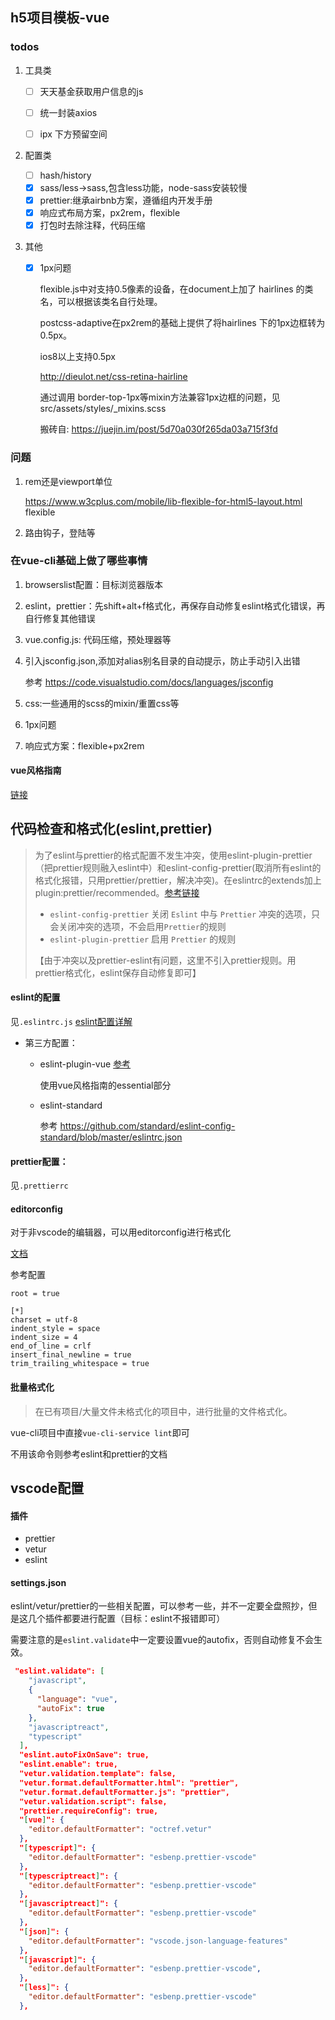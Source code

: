 ## h5项目模板-vue

### todos

1. 工具类

   - [ ] 天天基金获取用户信息的js

   - [ ] 统一封装axios

   - [ ] ipx 下方预留空间

2. 配置类

   - [ ] hash/history
   - [x] sass/less->sass,包含less功能，node-sass安装较慢
   - [x] prettier:继承airbnb方案，遵循组内开发手册
   - [x] 响应式布局方案，px2rem，flexible
   - [x] 打包时去除注释，代码压缩

3. 其他

   - [x] 1px问题

     flexible.js中对支持0.5像素的设备，在document上加了 hairlines 的类名，可以根据该类名自行处理。

     postcss-adaptive在px2rem的基础上提供了将hairlines 下的1px边框转为0.5px。

     ios8以上支持0.5px

      http://dieulot.net/css-retina-hairline

     通过调用 border-top-1px等mixin方法兼容1px边框的问题，见src/assets/styles/_mixins.scss
     
     搬砖自: https://juejin.im/post/5d70a030f265da03a715f3fd 



### 问题

1. rem还是viewport单位

    https://www.w3cplus.com/mobile/lib-flexible-for-html5-layout.html  flexible



2. 路由钩子，登陆等



### 在vue-cli基础上做了哪些事情

1. browserslist配置：目标浏览器版本

2. eslint，prettier：先shift+alt+f格式化，再保存自动修复eslint格式化错误，再自行修复其他错误

3. vue.config.js: 代码压缩，预处理器等

4. 引入jsconfig.json,添加对alias别名目录的自动提示，防止手动引入出错

   参考 https://code.visualstudio.com/docs/languages/jsconfig

5. css:一些通用的scss的mixin/重置css等

6. 1px问题

7. 响应式方案：flexible+px2rem









#### vue风格指南

[链接](https://cn.vuejs.org/v2/style-guide/index.html#%E4%BC%98%E5%85%88%E7%BA%A7-A-%E7%9A%84%E8%A7%84%E5%88%99%EF%BC%9A%E5%BF%85%E8%A6%81%E7%9A%84-%E8%A7%84%E9%81%BF%E9%94%99%E8%AF%AF](https://cn.vuejs.org/v2/style-guide/index.html#优先级-A-的规则：必要的-规避错误) )

## 代码检查和格式化(eslint,prettier)

> 为了eslint与prettier的格式配置不发生冲突，使用eslint-plugin-prettier（把prettier规则融入eslint中）和eslint-config-prettier(取消所有eslint的格式化报错，只用prettier/prettier，解决冲突)。在eslintrc的extends加上plugin:prettier/recommended。[参考链接]( https://github.com/prettier/eslint-plugin-prettier )
>
> - `eslint-config-prettier` 关闭 `Eslint` 中与 `Prettier` 冲突的选项，只会关闭冲突的选项，不会启用`Prettier`的规则
> - `eslint-plugin-prettier` 启用 `Prettier` 的规则
>
> 【由于冲突以及prettier-eslint有问题，这里不引入prettier规则。用prettier格式化，eslint保存自动修复即可】

#### eslint的配置

见`.eslintrc.js`
[eslint配置详解]( https://eslint.bootcss.com/docs/rules/ )

- 第三方配置：

  - eslint-plugin-vue [参考]( https://eslint.vuejs.org/rules/v-on-style.html )

    使用vue风格指南的essential部分

  - eslint-standard

    参考 https://github.com/standard/eslint-config-standard/blob/master/eslintrc.json






#### prettier配置：
见`.prettierrc`

#### editorconfig

对于非vscode的编辑器，可以用editorconfig进行格式化

[文档]( https://editorconfig.org/ )

参考配置

```
root = true

[*]
charset = utf-8
indent_style = space
indent_size = 4
end_of_line = crlf
insert_final_newline = true
trim_trailing_whitespace = true

```



#### 批量格式化

> 在已有项目/大量文件未格式化的项目中，进行批量的文件格式化。

vue-cli项目中直接`vue-cli-service lint`即可

不用该命令则参考eslint和prettier的文档

## vscode配置

#### 插件

- prettier
- vetur
- eslint

#### settings.json

eslint/vetur/prettier的一些相关配置，可以参考一些，并不一定要全盘照抄，但是这几个插件都要进行配置（目标：eslint不报错即可）

需要注意的是`eslint.validate`中一定要设置vue的autofix，否则自动修复不会生效。

```json
 "eslint.validate": [
    "javascript",
    {
      "language": "vue",
      "autoFix": true
    },
    "javascriptreact",
    "typescript"
  ],
  "eslint.autoFixOnSave": true,
  "eslint.enable": true,
  "vetur.validation.template": false,
  "vetur.format.defaultFormatter.html": "prettier",
  "vetur.format.defaultFormatter.js": "prettier",
  "vetur.validation.script": false,
  "prettier.requireConfig": true,
  "[vue]": {
    "editor.defaultFormatter": "octref.vetur"
  },
  "[typescript]": {
    "editor.defaultFormatter": "esbenp.prettier-vscode"
  },
  "[typescriptreact]": {
    "editor.defaultFormatter": "esbenp.prettier-vscode"
  },
  "[javascriptreact]": {
    "editor.defaultFormatter": "esbenp.prettier-vscode"
  },
  "[json]": {
    "editor.defaultFormatter": "vscode.json-language-features"
  },
  "[javascript]": {
    "editor.defaultFormatter": "esbenp.prettier-vscode",
  },
  "[less]": {
    "editor.defaultFormatter": "esbenp.prettier-vscode"
  },
```

